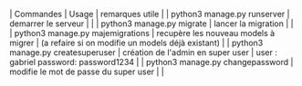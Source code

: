 
| Commandes                            | Usage                                   | remarques utile                                   |
| python3 manage.py runserver          | demarrer le serveur                     |                                                   |
| python3 manage.py migrate            | lancer la migration                     |                                                   |
| python3 manage.py majemigrations     | recupère les nouveau models à migrer    | (a refaire si on modifie un models déjà existant) |
| python3 manage.py createsuperuser    | création de l'admin en super user       | user : gabriel  password: password1234            |
| python3 manage.py changepassword     | modifie le mot de passe du super user   |                                                   |